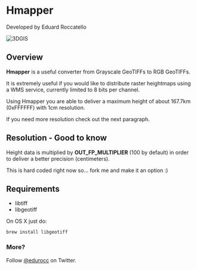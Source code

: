 # Hmapper

Developed by Eduard Roccatello

![3DGIS](http://www.3dgis.it/wp-content/themes/gis2013/images/3dgis.png)

## Overview

**Hmapper** is a useful converter from Grayscale GeoTIFFs to RGB GeoTIFFs.

It is extremely useful if you would like to distribute raster heightmaps using a WMS service, currently limited to 8 bits per channel.

Using Hmapper you are able to deliver a maximum height of about 167.7km (0xFFFFFF) with 1cm resolution.

If you need more resolution check out the next paragraph.


## Resolution - Good to know

Height data is multiplied by **OUT_FP_MULTIPLIER** (100 by default) in order to deliver a better precision (centimeters).

This is hard coded right now so... fork me and make it an option :)

## Requirements
* libtiff
* libgeotiff

On OS X just do:

`brew install libgeotiff`


### More?

Follow [@edurocc](http://twitter.com/edurocc) on Twitter.

